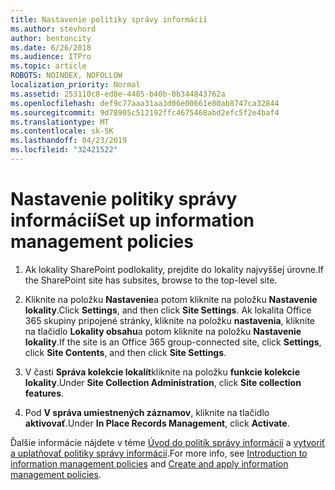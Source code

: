 ```yaml
---
title: Nastavenie politiky správy informácií
ms.author: stevhord
author: bentoncity
ms.date: 6/26/2018
ms.audience: ITPro
ms.topic: article
ROBOTS: NOINDEX, NOFOLLOW
localization_priority: Normal
ms.assetid: 253110c8-ed8e-4485-b40b-0b344843762a
ms.openlocfilehash: def9c77aaa31aa3d06e00661e80ab8747ca32844
ms.sourcegitcommit: 9d78905c512192ffc4675468abd2efc5f2e4baf4
ms.translationtype: MT
ms.contentlocale: sk-SK
ms.lasthandoff: 04/23/2019
ms.locfileid: "32421522"
---
```

# <a name="set-up-information-management-policies"></a><span data-ttu-id="8c18b-102">Nastavenie politiky správy informácií</span><span class="sxs-lookup"><span data-stu-id="8c18b-102">Set up information management policies</span></span>

1. <span data-ttu-id="8c18b-103">Ak lokality SharePoint podlokality, prejdite do lokality najvyššej úrovne.</span><span class="sxs-lookup"><span data-stu-id="8c18b-103">If the SharePoint site has subsites, browse to the top-level site.</span></span>
    
2. <span data-ttu-id="8c18b-104">Kliknite na položku **Nastavenie**a potom kliknite na položku **Nastavenie lokality**.</span><span class="sxs-lookup"><span data-stu-id="8c18b-104">Click **Settings**, and then click **Site Settings**.</span></span> <span data-ttu-id="8c18b-105">Ak lokalita Office 365 skupiny pripojené stránky, kliknite na položku **nastavenia**, kliknite na tlačidlo **Lokality obsahu**a potom kliknite na položku **Nastavenie lokality**.</span><span class="sxs-lookup"><span data-stu-id="8c18b-105">If the site is an Office 365 group-connected site, click **Settings**, click **Site Contents**, and then click **Site Settings**.</span></span>
    
3. <span data-ttu-id="8c18b-106">V časti **Správa kolekcie lokalít**kliknite na položku **funkcie kolekcie lokality**.</span><span class="sxs-lookup"><span data-stu-id="8c18b-106">Under **Site Collection Administration**, click **Site collection features**.</span></span>
    
4. <span data-ttu-id="8c18b-107">Pod **V správa umiestnených záznamov**, kliknite na tlačidlo **aktivovať**.</span><span class="sxs-lookup"><span data-stu-id="8c18b-107">Under **In Place Records Management**, click **Activate**.</span></span>
    
<span data-ttu-id="8c18b-108">Ďalšie informácie nájdete v téme [Úvod do politík správy informácií](https://go.microsoft.com/fwlink/?linkid=404239) a [vytvoriť a uplatňovať politiky správy informácií](https://go.microsoft.com/fwlink/?linkid=2003916).</span><span class="sxs-lookup"><span data-stu-id="8c18b-108">For more info, see [Introduction to information management policies](https://go.microsoft.com/fwlink/?linkid=404239) and [Create and apply information management policies](https://go.microsoft.com/fwlink/?linkid=2003916).</span></span>
  

